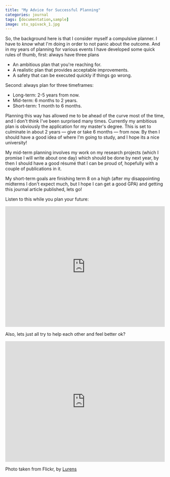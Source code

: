 ```yaml
---
title: "My Advice for Successful Planning"
categories: journal
tags: [documentation,sample]
image: stu_spivack_1.jpg
---
```


So, the background here is that I consider myself a compulsive planner. I have to _know_ what I'm doing in order to not panic about the outcome. And in my years of planning for various events I have developed some quick rules of thumb, first: always have three plans

- An ambitious plan that you're reaching for.
- A realistic plan that provides acceptable improvements.
- A safety that can be executed quickly if things go wrong.

Second: always plan for three timeframes:

- Long-term: 2-5 years from now.
- Mid-term: 6 months to 2 years.
- Short-term: 1 month to 6 months.

Planning this way has allowed me to be ahead of the curve most of the time, and I don't think I've been surprised many times. Currently my ambitious plan is obviously the application for my master's degree. This is set to culminate in about 2 years &#8212; give or take 6 months &#8212; from now. By then I should have a good idea of where I'm going to study, and I hope its a nice university!

My mid-term planning involves my work on my research projects (which I promise I will write about one day) which should be done by next year, by then I should have a good résumé that I can be proud of, hopefully with a couple of publications in it. 

My short-term goals are finishing term 8 on a high (after my disappointing midterms I don't expect much, but I hope I can get a good GPA) and getting this journal article published, lets go!

Listen to this while you plan your future:

<iframe style="display:block; margin:auto" src="https://open.spotify.com/embed/track/16WzW9dHfZMbRVmqbmEdvc" width="100%" height="380" frameborder="0" allowtransparency="true" allow="encrypted-media"></iframe>

Also, lets just all try to help each other and feel better ok?

<iframe style="display:block; margin:auto" src="https://open.spotify.com/embed/track/0Rojd89rS9FVdZTNaYCODH" width="100%" height="380" frameborder="0" allowtransparency="true" allow="encrypted-media"></iframe>


Photo taken from Flickr, by [Lurens](https://www.flickr.com/people/lorenzohdi/)